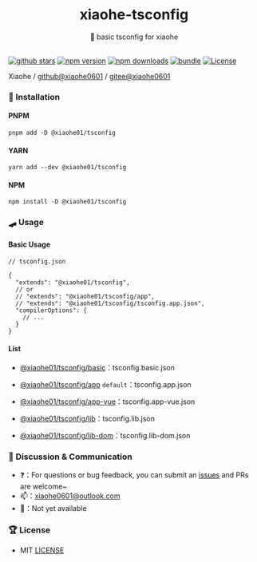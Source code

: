 <div align="center">
  <h1>xiaohe-tsconfig</h1>
  <span>🤞 basic tsconfig for xiaohe</span>
</div>

<br>

[![github stars][github-stars-src]][github-stars-href]
[![npm version][npm-version-src]][npm-version-href]
[![npm downloads][npm-downloads-src]][npm-downloads-href]
[![bundle][bundle-src]][bundle-href]
[![License][license-src]][license-href]

Xiaohe / [github@xiaohe0601](https://github.com/xiaohe0601) / [gitee@xiaohe0601](https://gitee.com/xiaohe0601)

### 🚁 Installation

#### PNPM

``` shell
pnpm add -D @xiaohe01/tsconfig
```

#### YARN

``` shell
yarn add --dev @xiaohe01/tsconfig
```

#### NPM

``` shell
npm install -D @xiaohe01/tsconfig
```

### 🛹 Usage

#### Basic Usage

```json5
// tsconfig.json

{
  "extends": "@xiaohe01/tsconfig",
  // or
  // "extends": "@xiaohe01/tsconfig/app",
  // "extends": "@xiaohe01/tsconfig/tsconfig.app.json",
  "compilerOptions": {
    // ...
  }
}
```

#### List

- [@xiaohe01/tsconfig/basic](./tsconfig.basic.json)：tsconfig.basic.json

- [@xiaohe01/tsconfig/app](./tsconfig.app.json) `default`：tsconfig.app.json

- [@xiaohe01/tsconfig/app-vue](./tsconfig.app-vue.json)：tsconfig.app-vue.json

- [@xiaohe01/tsconfig/lib](./tsconfig.lib.json)：tsconfig.lib.json

- [@xiaohe01/tsconfig/lib-dom](./tsconfig.lib-dom.json)：tsconfig.lib-dom.json

### 🐶 Discussion & Communication

- ❓：For questions or bug feedback, you can submit an [issues](https://github.com/xiaohe0601/xiaohe-tsconfig/issues)
  and PRs are welcome~
- 📫：[xiaohe0601@outlook.com](mailto:xiaohe0601@outlook.com)
- 🐧：Not yet available

### 🏆 License

- MIT [LICENSE](./LICENSE)

<!-- Badges -->

[github-stars-src]: https://img.shields.io/github/stars/xiaohe0601/xiaohe-tsconfig?style=flat&colorA=080f12&colorB=1fa669&logo=GitHub

[github-stars-href]: https://github.com/xiaohe0601/xiaohe-tsconfig

[npm-version-src]: https://img.shields.io/npm/v/@xiaohe01/tsconfig?style=flat&colorA=080f12&colorB=1fa669

[npm-version-href]: https://npmjs.com/package/@xiaohe01/tsconfig

[npm-downloads-src]: https://img.shields.io/npm/dm/@xiaohe01/tsconfig?style=flat&colorA=080f12&colorB=1fa669

[npm-downloads-href]: https://npmjs.com/package/@xiaohe01/tsconfig

[bundle-src]: https://img.shields.io/bundlephobia/minzip/@xiaohe01/tsconfig?style=flat&colorA=080f12&colorB=1fa669&label=minzip

[bundle-href]: https://bundlephobia.com/result?p=@xiaohe01/tsconfig

[license-src]: https://img.shields.io/github/license/xiaohe0601/xiaohe-tsconfig.svg?style=flat&colorA=080f12&colorB=1fa669

[license-href]: https://github.com/xiaohe0601/xiaohe-tsconfig/blob/main/LICENSE